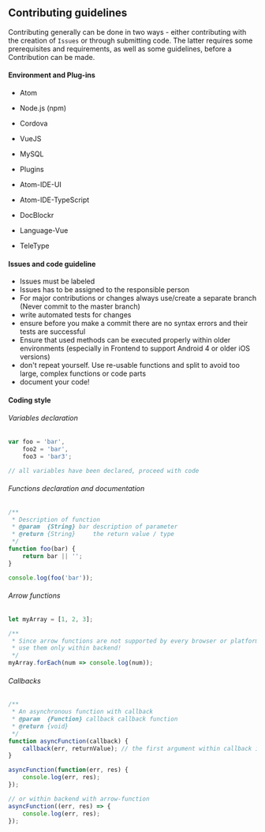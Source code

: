 ## Contributing guidelines

Contributing generally can be done in two ways - either contributing with the creation of `Issues` or through submitting code. The latter requires some prerequisites and requirements, as well as some guidelines, before a Contribution can be made.

#### Environment and Plug-ins

- Atom
- Node.js (npm)
- Cordova
- VueJS
- MySQL


- Plugins
 - Atom-IDE-UI
 - Atom-IDE-TypeScript
 - DocBlockr
 - Language-Vue
 - TeleType

#### Issues and code guideline
- Issues must be labeled
- Issues has to be assigned to the responsible person
- For major contributions or changes always use/create a separate branch (Never commit to the master branch)
- write automated tests for changes
- ensure before you make a commit there are no syntax errors and their tests are successful
- Ensure that used methods can be executed properly within older environments (especially in Frontend to support Android 4 or older iOS versions)
- don't repeat yourself. Use re-usable functions and split to avoid too large, complex functions or code parts
- document your code!


#### Coding style
###### Variables declaration
```javascript
var foo = 'bar',
    foo2 = 'bar',
    foo3 = 'bar3';

// all variables have been declared, proceed with code
```

###### Functions declaration and documentation
```javascript
/**
 * Description of function
 * @param  {String} bar description of parameter
 * @return {String}     the return value / type
 */
function foo(bar) {
    return bar || '';
}

console.log(foo('bar'));
```

###### Arrow functions
```javascript
let myArray = [1, 2, 3];

/**
 * Since arrow functions are not supported by every browser or platform,
 * use them only within backend!
 */
myArray.forEach(num => console.log(num));
```

###### Callbacks
```javascript
/**
 * An asynchronous function with callback
 * @param  {Function} callback callback function
 * @return {void}
 */
function asyncFunction(callback) {
    callback(err, returnValue); // the first argument within callback is always error value!
}

asyncFunction(function(err, res) {
    console.log(err, res);
});

// or within backend with arrow-function
asyncFunction((err, res) => {
    console.log(err, res);
});
```
